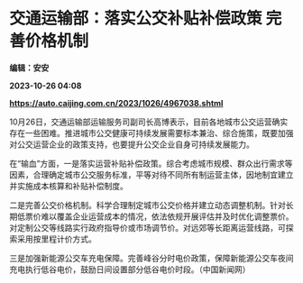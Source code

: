 # 交通运输部：落实公交补贴补偿政策 完善价格机制
**编辑：安安**

**2023-10-26 04:08**

**https://auto.caijing.com.cn/2023/1026/4967038.shtml**

10月26日，交通运输部运输服务司副司长高博表示，目前各地城市公交运营确实存在一些困难。推进城市公交健康可持续发展需要标本兼治、综合施策，既要加强对公交运营企业的政策支持，也要提升公交企业自身可持续发展能力。

在“输血”方面，一是落实运营补贴补偿政策。综合考虑城市规模、群众出行需求等因素，合理确定城市公交服务标准，平等对待不同所有制运营主体，因地制宜建立并实施成本核算和补贴补偿制度。

二是完善公交价格机制。科学合理制定城市公交价格并建立动态调整机制。针对长期低票价难以覆盖企业运营成本的情况，依法依规开展评估并及时优化调整票价。对定制公交等线路实行政府指导价或市场调节价。对远郊等长距离运营线路，可探索采用按里程计价方式。

三是加强新能源公交车充电保障。完善峰谷分时电价政策，保障新能源公交车夜间充电执行低谷电价，鼓励日间设置部分低谷电价时段。（中国新闻网）